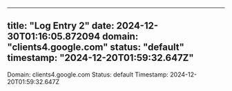 
---
title: "Log Entry 2"
date: 2024-12-30T01:16:05.872094
domain: "clients4.google.com"
status: "default"
timestamp: "2024-12-20T01:59:32.647Z"
---

Domain: clients4.google.com
Status: default
Timestamp: 2024-12-20T01:59:32.647Z
